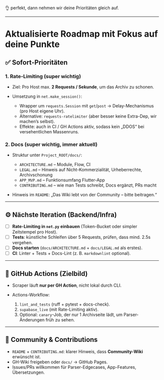 👌 perfekt, dann nehmen wir deine Prioritäten gleich auf.

---

# **Aktualisierte Roadmap mit Fokus auf deine Punkte**

## ✅ Sofort-Prioritäten

### 1. **Rate-Limiting (super wichtig)**

* Ziel: Pro Host max. **2 Requests / Sekunde**, um das Archiv zu schonen.
* Umsetzung in `net.make_session()`:

  * Wrapper um `requests.Session` mit `get`/`post` → Delay-Mechanismus (pro Host eigene Uhr).
  * Alternative: `requests-ratelimiter` (aber besser keine Extra-Dep, wir machen’s selbst).
  * Effekte: auch in CI / GH Actions aktiv, sodass kein „DDOS“ bei versehentlichen Massenruns.

### 2. **Docs (super wichtig, immer aktuell)**

* Struktur unter `Project_ROOT/docs/`:

  * `ARCHITECTURE.md` – Module, Flow, CI
  * `LEGAL.md` – Hinweis auf Nicht-Kommerzialität, Urheberrechte, Archivschonung
  * `APP_MVP.md` – Funktionsumfang Flutter-App
  * `CONTRIBUTING.md` – wie man Tests schreibt, Docs ergänzt, PRs macht
* Hinweis im `README`: „Das Wiki lebt von der Community – bitte beitragen.“

---

## ⚙️ Nächste Iteration (Backend/Infra)

* [ ] **Rate-Limiting in `net.py` einbauen** (Token-Bucket oder simpler Zeitstempel pro Host).
* [ ] **Tests**: künstliche Schleifen über 5 Requests, prüfen, dass mind. 2.5s vergehen.
* [ ] **Docs starten** (`docs/ARCHITECTURE.md` + `docs/LEGAL.md` als erstes).
* [ ] **CI**: Linter + Tests + Docs-Lint (z. B. `markdownlint` optional).

---

## 🚀 GitHub Actions (Zielbild)

* Scraper läuft **nur per GH Action**, nicht lokal durch CLI.
* Actions-Workflow:

  1. `lint_and_tests` (ruff + pytest + docs-check).
  2. `supabase_live` (mit Rate-Limiting aktiv).
  3. Optional: `canary`-Job, der nur 1 Archivseite lädt, um Parser-Änderungen früh zu sehen.

---

## 🔮 Community & Contributions

* `README` + `CONTRIBUTING.md`: klarer Hinweis, dass **Community-Wiki** erwünscht ist.
* GH-Wiki freigeben oder `docs/` → GitHub Pages.
* Issues/PRs willkommen für Parser-Edgecases, App-Features, Übersetzungen.

